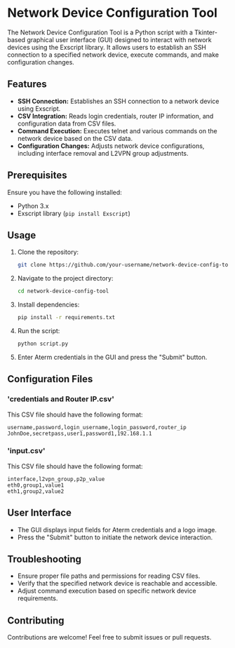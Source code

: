 
# Network Device Configuration Tool

The Network Device Configuration Tool is a Python script with a Tkinter-based graphical user interface (GUI) designed to interact with network devices using the Exscript library. It allows users to establish an SSH connection to a specified network device, execute commands, and make configuration changes.

## Features

- **SSH Connection:** Establishes an SSH connection to a network device using Exscript.
- **CSV Integration:** Reads login credentials, router IP information, and configuration data from CSV files.
- **Command Execution:** Executes telnet and various commands on the network device based on the CSV data.
- **Configuration Changes:** Adjusts network device configurations, including interface removal and L2VPN group adjustments.

## Prerequisites

Ensure you have the following installed:

- Python 3.x
- Exscript library (`pip install Exscript`)

## Usage

1. Clone the repository:

    ```bash
    git clone https://github.com/your-username/network-device-config-tool.git
    ```

2. Navigate to the project directory:

    ```bash
    cd network-device-config-tool
    ```

3. Install dependencies:

    ```bash
    pip install -r requirements.txt
    ```

4. Run the script:

    ```bash
    python script.py
    ```

5. Enter Aterm credentials in the GUI and press the "Submit" button.

## Configuration Files

### 'credentials and Router IP.csv'

This CSV file should have the following format:

```plaintext
username,password,login_username,login_password,router_ip
JohnDoe,secretpass,user1,password1,192.168.1.1
```

### 'input.csv'

This CSV file should have the following format:

```plaintext
interface,l2vpn_group,p2p_value
eth0,group1,value1
eth1,group2,value2
```

## User Interface

- The GUI displays input fields for Aterm credentials and a logo image.
- Press the "Submit" button to initiate the network device interaction.

## Troubleshooting

- Ensure proper file paths and permissions for reading CSV files.
- Verify that the specified network device is reachable and accessible.
- Adjust command execution based on specific network device requirements.

## Contributing

Contributions are welcome! Feel free to submit issues or pull requests.

